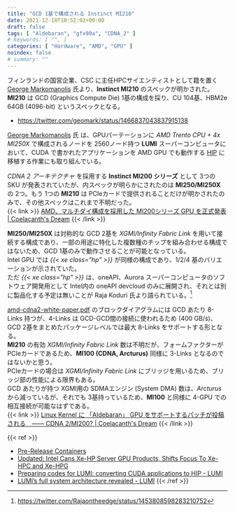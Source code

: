 ```yaml
---
title: "GCD 1基で構成される Instinct MI210"
date: 2021-12-10T10:52:02+09:00
draft: false
tags: [ "Aldebaran", "gfx90a", "CDNA_2" ]
# keywords: [ "", ]
categories: [ "Hardware", "AMD", "GPU" ]
noindex: false
# summary: ""
---
```


フィンランドの国営企業、CSC に主任HPCサイエンティストとして籍を置く [George Markomanolis](https://twitter.com/geomark) 氏より、**Instinct MI210** のスペックが明かされた。  
**MI210** は GCD (Graphics Compute Die) 1基の構成を採り、CU 104基、HBM2e 64GB (4096-bit) というスペックとなる。  

 * <https://twitter.com/geomark/status/1466837043837915138>

[George Markomanolis](https://twitter.com/geomark) 氏 は、GPUパーテーションに *AMD Trento CPU + 4x MI250X* で構成されるノードを 2560ノード持つ **LUMI** スーパーコンピュータにおいて、CUDA で書かれたアプリケーションを AMD GPU でも動作する [HIP](https://github.com/ROCm-Developer-Tools/HIP) に移植する作業にも取り組んでいる。  

*CDNA 2 アーキテクチャ* を採用する **Instinct MI200 シリーズ** として 3つの SKU が発表されていたが、内スペックが明らかにされたのは **MI250/MI250X** の 2つ。もう 1つの **MI210** は PCIeカードで提供されることだけが明かされたのみで、その他スペックはこれまで不明だった。  
{{< link >}} [AMD、マルチダイ構成を採用した MI200シリーズ GPU を正式発表 | Coelacanth's Dream](/posts/2021/11/09/amd-mi200-series/) {{< /link >}}

**MI250/MI250X** は対称的な GCD 2基を *XGMI/Infinity Fabric Link* を用いて接続する構成であり、一部の用途に特化した複数種のチップを組み合わせる構成ではないため、GCD 1基のみで動作させることが可能となっている。  
Intel GPU では *{{< xe class="hp" >}}* が同様の構成であり、1/2/4 基のバリエーションが示されていた。  
ただ *{{< xe class="hp" >}}* は、oneAPI、Aurora スーパーコンピュータのソフトウェア開発用として Intel内の oneAPI devcloud のみに展開され、それとは別に製品化する予定は無いことが Raja Koduri 氏より語られている。[^xe-hp]  

[^xe-hp]: <https://twitter.com/Rajaontheedge/status/1453808598283210752>

[amd-cdna2-white-paper.pdf](https://www.amd.com/system/files/documents/amd-cdna2-white-paper.pdf) のブロックダイアグラムには GCD あたり 8-Links 持つが、4-Links は GCD-GCD間の接続に使われるため (400 GB/s)、GCD 2基をまとめたパッケージレベルでは最大 8-Links をサポートする形となる。  
**MI210** の有効 *XGMI/Infinity Fabric Link* 数は不明だが、フォームファクターが PCIeカードであるため、**MI100 (CDNA, Arcturus)** 同様に 3-Links となるのではないかと思う。  
PCIeカードの場合は *XGMI/Infinity Fabric Link* にブリッジを用いるため、ブリッジ部の性能による限界もある。  
GCD あたりが持つ XGMI用の SDMAエンジン (System DMA) 数は、*Arcturus* から減っているが、それでも 3基持っているため、**MI100** と同様に 4-GPU での相互接続が可能なはずである。  
{{< link >}} [Linux Kernel に 「Aldebaran」 GPU をサポートするパッチが投稿される　―― CDNA 2/MI200? | Coelacanth's Dream](/posts/2021/02/25/amd-aldebaran-gpu/#sdma) {{< /link >}}

{{< ref >}}
 * [Pre-Release Containers](https://www.intel.com/content/www/us/en/developer/articles/containers/pre-release-containers.html?wapkw=%22Xe-HP%22)
 * [Updated: Intel Cans Xe-HP Server GPU Products, Shifts Focus To Xe-HPC and Xe-HPG](https://www.anandtech.com/show/17041/intel-cans-xehp-gpu-products-shifts-focus-to-xehpc-and-xehpg)
 * [Preparing codes for LUMI: converting CUDA applications to HIP - LUMI](https://www.lumi-supercomputer.eu/preparing-codes-for-lumi-converting-cuda-applications-to-hip/)
 * [LUMI’s full system architecture revealed - LUMI](https://www.lumi-supercomputer.eu/lumis-full-system-architecture-revealed/)
{{< /ref >}}
